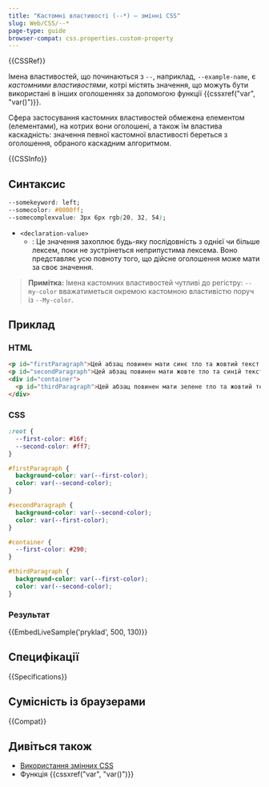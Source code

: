```yaml
---
title: "Кастомні властивості (--*) – змінні CSS"
slug: Web/CSS/--*
page-type: guide
browser-compat: css.properties.custom-property
---
```


{{CSSRef}}

Імена властивостей, що починаються з `--`, наприклад, `--example-name`, є _кастомними властивостями_, котрі містять значення, що можуть бути використані в інших оголошеннях за допомогою функції {{cssxref("var", "var()")}}.

Сфера застосування кастомних властивостей обмежена елементом (елементами), на котрих вони оголошені, а також їм властива каскадність: значення певної кастомної властивості береться з оголошення, обраного каскадним алгоритмом.

{{CSSInfo}}

## Синтаксис

```css
--somekeyword: left;
--somecolor: #0000ff;
--somecomplexvalue: 3px 6px rgb(20, 32, 54);
```

- `<declaration-value>`
  - : Це значення захоплює будь-яку послідовність з однієї чи більше лексем, поки не зустрінеться неприпустима лексема. Воно представляє усю повноту того, що дійсне оголошення може мати за своє значення.

> **Примітка:** Імена кастомних властивостей чутливі до регістру: `--my-color` вважатиметься окремою кастомною властивістю поруч із `--My-color`.

## Приклад

### HTML

```html
<p id="firstParagraph">Цей абзац повинен мати синє тло та жовтий текст.</p>
<p id="secondParagraph">Цей абзац повинен мати жовте тло та синій текст.</p>
<div id="container">
  <p id="thirdParagraph">Цей абзац повинен мати зелене тло та жовтий текст.</p>
</div>
```

### CSS

```css
:root {
  --first-color: #16f;
  --second-color: #ff7;
}

#firstParagraph {
  background-color: var(--first-color);
  color: var(--second-color);
}

#secondParagraph {
  background-color: var(--second-color);
  color: var(--first-color);
}

#container {
  --first-color: #290;
}

#thirdParagraph {
  background-color: var(--first-color);
  color: var(--second-color);
}
```

### Результат

{{EmbedLiveSample('pryklad', 500, 130)}}

## Специфікації

{{Specifications}}

## Сумісність із браузерами

{{Compat}}

## Дивіться також

- [Використання змінних CSS](/uk/docs/Web/CSS/Using_CSS_custom_properties)
- Функція {{cssxref("var", "var()")}}
